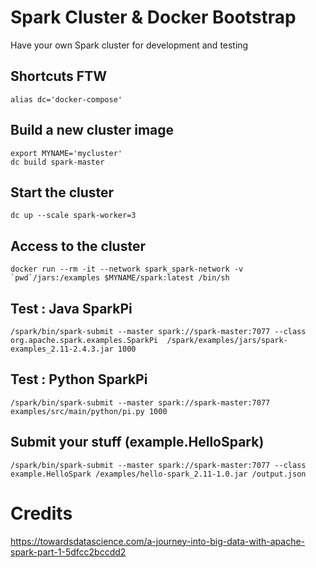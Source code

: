 # Spark Cluster & Docker Bootstrap

Have your own Spark cluster for development and testing

## Shortcuts FTW

```[bash]
alias dc='docker-compose'
```

## Build a new cluster image

```[bash]
export MYNAME='mycluster'
dc build spark-master
```

##  Start the cluster 

```[bash]
dc up --scale spark-worker=3
```

## Access to the cluster

```[bash]
docker run --rm -it --network spark_spark-network -v  `pwd`/jars:/examples $MYNAME/spark:latest /bin/sh
```

## Test : Java SparkPi

```[bash]
/spark/bin/spark-submit --master spark://spark-master:7077 --class  org.apache.spark.examples.SparkPi  /spark/examples/jars/spark-examples_2.11-2.4.3.jar 1000
```

## Test : Python SparkPi

```[bash]
/spark/bin/spark-submit --master spark://spark-master:7077 examples/src/main/python/pi.py 1000
```
## Submit your stuff (example.HelloSpark)

```[bash]
/spark/bin/spark-submit --master spark://spark-master:7077 --class example.HelloSpark /examples/hello-spark_2.11-1.0.jar /output.json
```
# Credits

https://towardsdatascience.com/a-journey-into-big-data-with-apache-spark-part-1-5dfcc2bccdd2


